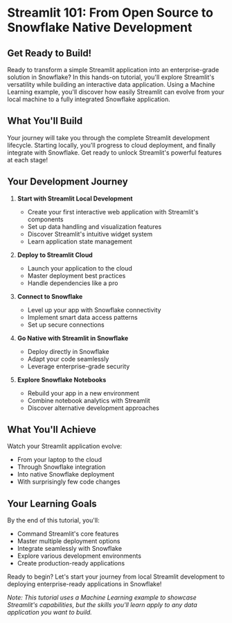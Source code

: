 # Streamlit 101: From Open Source to Snowflake Native Development

## Get Ready to Build!
Ready to transform a simple Streamlit application into an enterprise-grade solution in Snowflake? In this hands-on tutorial, you'll explore Streamlit's versatility while building an interactive data application. Using a Machine Learning example, you'll discover how easily Streamlit can evolve from your local machine to a fully integrated Snowflake application.

## What You'll Build

Your journey will take you through the complete Streamlit development lifecycle. Starting locally, you'll progress to cloud deployment, and finally integrate with Snowflake. Get ready to unlock Streamlit's powerful features at each stage!

## Your Development Journey

1. **Start with Streamlit Local Development**
    - Create your first interactive web application with Streamlit's components
    - Set up data handling and visualization features
    - Discover Streamlit's intuitive widget system
    - Learn application state management

2. **Deploy to Streamlit Cloud**
    - Launch your application to the cloud
    - Master deployment best practices
    - Handle dependencies like a pro

3. **Connect to Snowflake**
    - Level up your app with Snowflake connectivity
    - Implement smart data access patterns
    - Set up secure connections

4. **Go Native with Streamlit in Snowflake**
    - Deploy directly in Snowflake
    - Adapt your code seamlessly
    - Leverage enterprise-grade security

5. **Explore Snowflake Notebooks**
    - Rebuild your app in a new environment
    - Combine notebook analytics with Streamlit
    - Discover alternative development approaches

## What You'll Achieve

Watch your Streamlit application evolve:

- From your laptop to the cloud
- Through Snowflake integration
- Into native Snowflake deployment
- With surprisingly few code changes

## Your Learning Goals

By the end of this tutorial, you'll:

- Command Streamlit's core features
- Master multiple deployment options
- Integrate seamlessly with Snowflake
- Explore various development environments
- Create production-ready applications

Ready to begin? Let's start your journey from local Streamlit development to deploying enterprise-ready applications in Snowflake! 

*Note: This tutorial uses a Machine Learning example to showcase Streamlit's capabilities, but the skills you'll learn apply to any data application you want to build.*


